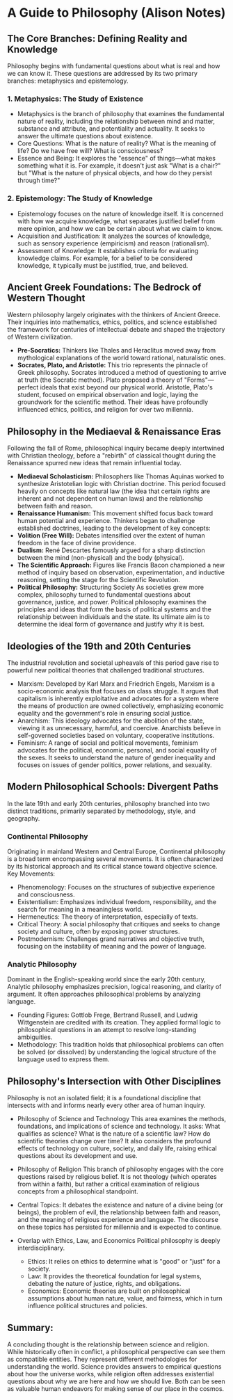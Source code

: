 # A Guide to Philosophy (Alison Notes)

## The Core Branches: Defining Reality and Knowledge
Philosophy begins with fundamental questions about what is real and how we can know it. These questions are addressed by its two primary branches: metaphysics and epistemology.
### 1. **Metaphysics: The Study of Existence**
- Metaphysics is the branch of philosophy that examines the fundamental nature of reality, including the relationship between mind and matter, substance and attribute, and potentiality and actuality. It seeks to answer the ultimate questions about existence.
- Core Questions: What is the nature of reality? What is the meaning of life? Do we have free will? What is consciousness?
- Essence and Being: It explores the "essence" of things—what makes something what it is. For example, it doesn't just ask "What is a chair?" but "What is the nature of physical objects, and how do they persist through time?"

### 2. **Epistemology: The Study of Knowledge**
- Epistemology focuses on the nature of knowledge itself. It is concerned with how we acquire knowledge, what separates justified belief from mere opinion, and how we can be certain about what we claim to know.
- Acquisition and Justification: It analyzes the sources of knowledge, such as sensory experience (empiricism) and reason (rationalism).
- Assessment of Knowledge: It establishes criteria for evaluating knowledge claims. For example, for a belief to be considered knowledge, it typically must be justified, true, and believed.

## Ancient Greek Foundations: The Bedrock of Western Thought
Western philosophy largely originates with the thinkers of Ancient Greece. Their inquiries into mathematics, ethics, politics, and science established the framework for centuries of intellectual debate and shaped the trajectory of Western civilization.
- **Pre-Socratics:** Thinkers like Thales and Heraclitus moved away from mythological explanations of the world toward rational, naturalistic ones.
- **Socrates, Plato, and Aristotle:** This trio represents the pinnacle of Greek philosophy. Socrates introduced a method of questioning to arrive at truth (the Socratic method). Plato proposed a theory of "Forms"—perfect ideals that exist beyond our physical world. Aristotle, Plato's student, focused on empirical observation and logic, laying the groundwork for the scientific method. Their ideas have profoundly influenced ethics, politics, and religion for over two millennia.

## Philosophy in the Mediaeval & Renaissance Eras
Following the fall of Rome, philosophical inquiry became deeply intertwined with Christian theology, before a "rebirth" of classical thought during the Renaissance spurred new ideas that remain influential today.
- **Mediaeval Scholasticism:** Philosophers like Thomas Aquinas worked to synthesize Aristotelian logic with Christian doctrine. This period focused heavily on concepts like natural law (the idea that certain rights are inherent and not dependent on human laws) and the relationship between faith and reason.
- **Renaissance Humanism:** This movement shifted focus back toward human potential and experience. Thinkers began to challenge established doctrines, leading to the development of key concepts:
- **Volition (Free Will):** Debates intensified over the extent of human freedom in the face of divine providence.
- **Dualism:** René Descartes famously argued for a sharp distinction between the mind (non-physical) and the body (physical).
- **The Scientific Approach:** Figures like Francis Bacon championed a new method of inquiry based on observation, experimentation, and inductive reasoning, setting the stage for the Scientific Revolution.
- **Political Philosophy:** Structuring Society
As societies grew more complex, philosophy turned to fundamental questions about governance, justice, and power. Political philosophy examines the principles and ideas that form the basis of political systems and the relationship between individuals and the state. Its ultimate aim is to determine the ideal form of governance and justify why it is best.

## Ideologies of the 19th and 20th Centuries
The industrial revolution and societal upheavals of this period gave rise to powerful new political theories that challenged traditional structures.
- Marxism: Developed by Karl Marx and Friedrich Engels, Marxism is a socio-economic analysis that focuses on class struggle. It argues that capitalism is inherently exploitative and advocates for a system where the means of production are owned collectively, emphasizing economic equality and the government's role in ensuring social justice.
- Anarchism: This ideology advocates for the abolition of the state, viewing it as unnecessary, harmful, and coercive. Anarchists believe in self-governed societies based on voluntary, cooperative institutions.
- Feminism: A range of social and political movements, feminism advocates for the political, economic, personal, and social equality of the sexes. It seeks to understand the nature of gender inequality and focuses on issues of gender politics, power relations, and sexuality.

## Modern Philosophical Schools: Divergent Paths
In the late 19th and early 20th centuries, philosophy branched into two distinct traditions, primarily separated by methodology, style, and geography.

### **Continental Philosophy**
Originating in mainland Western and Central Europe, Continental philosophy is a broad term encompassing several movements. It is often characterized by its historical approach and its critical stance toward objective science.
Key Movements:
- Phenomenology: Focuses on the structures of subjective experience and consciousness.
- Existentialism: Emphasizes individual freedom, responsibility, and the search for meaning in a meaningless world.
- Hermeneutics: The theory of interpretation, especially of texts.
- Critical Theory: A social philosophy that critiques and seeks to change society and culture, often by exposing power structures.
- Postmodernism: Challenges grand narratives and objective truth, focusing on the instability of meaning and the power of language.

### **Analytic Philosophy**
Dominant in the English-speaking world since the early 20th century, Analytic philosophy emphasizes precision, logical reasoning, and clarity of argument. It often approaches philosophical problems by analyzing language.
- Founding Figures: Gottlob Frege, Bertrand Russell, and Ludwig Wittgenstein are credited with its creation. They applied formal logic to philosophical questions in an attempt to resolve long-standing ambiguities.
- Methodology: This tradition holds that philosophical problems can often be solved (or dissolved) by understanding the logical structure of the language used to express them.

## Philosophy's Intersection with Other Disciplines
Philosophy is not an isolated field; it is a foundational discipline that intersects with and informs nearly every other area of human inquiry.
- Philosophy of Science and Technology
This area examines the methods, foundations, and implications of science and technology. It asks: What qualifies as science? What is the nature of a scientific law? How do scientific theories change over time? It also considers the profound effects of technology on culture, society, and daily life, raising ethical questions about its development and use.
- Philosophy of Religion
This branch of philosophy engages with the core questions raised by religious belief. It is not theology (which operates from within a faith), but rather a critical examination of religious concepts from a philosophical standpoint.
- Central Topics: It debates the existence and nature of a divine being (or beings), the problem of evil, the relationship between faith and reason, and the meaning of religious experience and language. The discourse on these topics has persisted for millennia and is expected to continue.
- Overlap with Ethics, Law, and Economics
Political philosophy is deeply interdisciplinary.

  - Ethics: It relies on ethics to determine what is "good" or "just" for a society.
  - Law: It provides the theoretical foundation for legal systems, debating the nature of justice, rights, and obligations.
  - Economics: Economic theories are built on philosophical assumptions about human nature, value, and fairness, which in turn influence political structures and policies.

## Summary:
A concluding thought is the relationship between science and religion. While historically often in conflict, a philosophical perspective can see them as compatible entities. They represent different methodologies for understanding the world. Science provides answers to empirical questions about how the universe works, while religion often addresses existential questions about why we are here and how we should live. Both can be seen as valuable human endeavors for making sense of our place in the cosmos.
